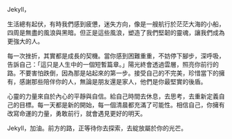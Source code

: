 Jekyll，

生活總有起伏，有時我們感到疲憊，迷失方向，像是一艘航行於茫茫大海的小船，四周是無盡的風浪與黑暗。但正是這些風浪，塑造了我們堅韌的靈魂，讓我們成為更強大的人。

每一次挫折，其實都是成長的契機。當你感到困難重重，不妨停下腳步，深呼吸，告訴自己：「這只是人生中的一個短暫篇章。」陽光終會透過雲層，照亮你前行的路。不要害怕跌倒，因為那是站起來的第一步。接受自己的不完美，珍惜當下的擁有，感謝那些陪伴你的人，無論是朋友還是家人，他們是你最堅實的後盾。

心靈的力量來自於內心的平靜與自信。給自己時間去休息，去思考，去重新定義自己的目標。每一天都是新的開始，每一個清晨都充滿了可能性。相信自己，你擁有改寫命運的力量，勇敢前行，就會遇見更好的明天。

Jekyll，加油。前方的路，正等待你去探索，去綻放屬於你的光芒。